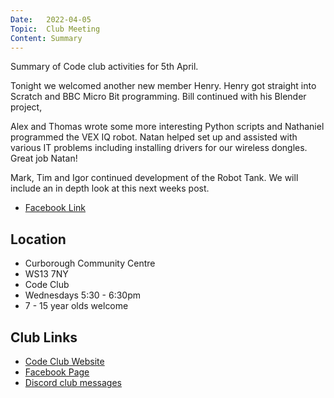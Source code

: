 ```yaml
---
Date:   2022-04-05
Topic:  Club Meeting
Content: Summary
---
```

Summary of Code club activities for 5th April.

Tonight we welcomed another new member Henry. 
Henry got straight into Scratch and BBC Micro Bit 
programming. Bill continued with his Blender project,

Alex and Thomas wrote some more interesting Python scripts
and Nathaniel programmed the VEX IQ robot. Natan helped set up
and assisted with various IT problems including installing
drivers for our wireless dongles. Great job Natan!

Mark, Tim and Igor continued development of the Robot Tank.
We will include an in depth look at this next weeks post.

* [Facebook Link](https://www.facebook.com/1481985248595237/posts/4748347381958991/)

## Location

* Curborough Community Centre
* WS13 7NY
* Code Club
* Wednesdays 5:30 - 6:30pm
* 7 - 15 year olds welcome

## Club Links

* [Code Club Website](https://lichfield-code-club.github.io/)
* [Facebook Page](https://www.facebook.com/LichfieldCoders)
* [Discord club messages](https://discord.gg/szz6xGK)
